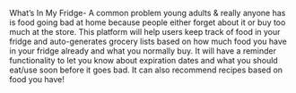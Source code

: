 What’s In My Fridge- 
A common problem young adults & really anyone has is food going bad at home because people either forget about it or buy too much at the store. This platform will help users keep track of food in your fridge and auto-generates grocery lists based on how much food you have in your fridge already and what you normally buy. It will have a reminder functionality to let you know about expiration dates and what you should eat/use soon before it goes bad. It can also recommend recipes based on food you have!